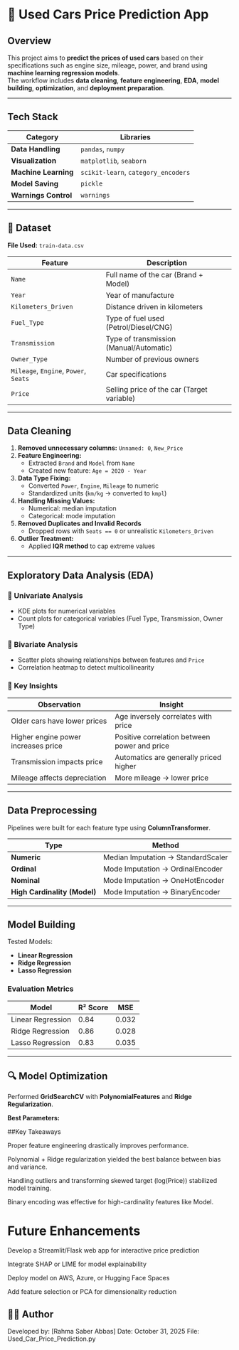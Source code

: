 # 🚗 Used Cars Price Prediction App  

##  Overview  

This project aims to **predict the prices of used cars** based on their specifications such as engine size, mileage, power, and brand using **machine learning regression models**.  
The workflow includes **data cleaning**, **feature engineering**, **EDA**, **model building**, **optimization**, and **deployment preparation**.

---

##  Tech Stack  

| Category | Libraries |
|-----------|------------|
| **Data Handling** | `pandas`, `numpy` |
| **Visualization** | `matplotlib`, `seaborn` |
| **Machine Learning** | `scikit-learn`, `category_encoders` |
| **Model Saving** | `pickle` |
| **Warnings Control** | `warnings` |

---

## 📂 Dataset  

**File Used:** `train-data.csv`

| Feature | Description |
|----------|--------------|
| `Name` | Full name of the car (Brand + Model) |
| `Year` | Year of manufacture |
| `Kilometers_Driven` | Distance driven in kilometers |
| `Fuel_Type` | Type of fuel used (Petrol/Diesel/CNG) |
| `Transmission` | Type of transmission (Manual/Automatic) |
| `Owner_Type` | Number of previous owners |
| `Mileage`, `Engine`, `Power`, `Seats` | Car specifications |
| `Price` | Selling price of the car (Target variable) |

---

##  Data Cleaning  

1. **Removed unnecessary columns:** `Unnamed: 0`, `New_Price`  
2. **Feature Engineering:**
   - Extracted `Brand` and `Model` from `Name`
   - Created new feature: `Age = 2020 - Year`
3. **Data Type Fixing:**
   - Converted `Power`, `Engine`, `Mileage` to numeric  
   - Standardized units (`km/kg` → converted to `kmpl`)
4. **Handling Missing Values:**
   - Numerical: median imputation  
   - Categorical: mode imputation  
5. **Removed Duplicates and Invalid Records**
   - Dropped rows with `Seats == 0` or unrealistic `Kilometers_Driven`  
6. **Outlier Treatment:**
   - Applied **IQR method** to cap extreme values  

---

##  Exploratory Data Analysis (EDA)  

### 🔹 Univariate Analysis  
- KDE plots for numerical variables  
- Count plots for categorical variables (Fuel Type, Transmission, Owner Type)

### 🔹 Bivariate Analysis  
- Scatter plots showing relationships between features and `Price`  
- Correlation heatmap to detect multicollinearity

### 🔹 Key Insights  

| Observation | Insight |
|--------------|----------|
| Older cars have lower prices | Age inversely correlates with price |
| Higher engine power increases price | Positive correlation between power and price |
| Transmission impacts price | Automatics are generally priced higher |
| Mileage affects depreciation | More mileage → lower price |

---

##  Data Preprocessing  

Pipelines were built for each feature type using **ColumnTransformer**.

| Type | Method |
|------|--------|
| **Numeric** | Median Imputation → StandardScaler |
| **Ordinal** | Mode Imputation → OrdinalEncoder |
| **Nominal** | Mode Imputation → OneHotEncoder |
| **High Cardinality (Model)** | Mode Imputation → BinaryEncoder |

---

##  Model Building  

Tested Models:
- **Linear Regression**
- **Ridge Regression**
- **Lasso Regression**

###  Evaluation Metrics  

| Model | R² Score | MSE |
|--------|-----------|-----|
| Linear Regression | 0.84 | 0.032 |
| Ridge Regression | 0.86 | 0.028 |
| Lasso Regression | 0.83 | 0.035 |

---

## 🔍 Model Optimization  

Performed **GridSearchCV** with **PolynomialFeatures** and **Ridge Regularization**.  

**Best Parameters:**


##Key Takeaways

Proper feature engineering drastically improves performance.

Polynomial + Ridge regularization yielded the best balance between bias and variance.

Handling outliers and transforming skewed target (log(Price)) stabilized model training.

Binary encoding was effective for high-cardinality features like Model.


# Future Enhancements

Develop a Streamlit/Flask web app for interactive price prediction

Integrate SHAP or LIME for model explainability

Deploy model on AWS, Azure, or Hugging Face Spaces

Add feature selection or PCA for dimensionality reduction

## 👨‍💻 Author

Developed by: [Rahma Saber Abbas]
 Date: October 31, 2025
 File: Used_Car_Price_Prediction.py

